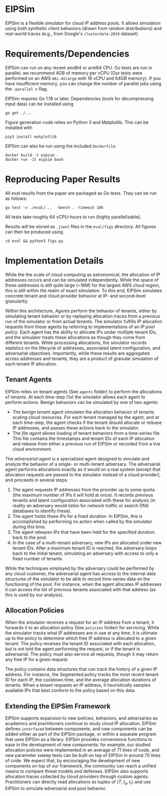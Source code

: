 # EIPSim

EIPSim is a flexible simulator for cloud IP address pools. It allows simulation using both synthetic client behaviors (drawn from random distributions) and real-world traces (e.g., from Google's `clusterdata-2019` dataset).

# Requirements/Dependencies

EIPSim can run on any recent amd64 or arm64 CPU. Go tests are run in parallel; we recommend 4GB of memory per vCPU (Our tests were performed on an AWS `m6i.4xlarge` with 16 vCPU and 64GB memory). If you have insufficient memory, you can change the number of parallel jobs using the `-parallel n` flag.

EIPSim requires Go 1.18 or later. Dependencies (tools for decompressing input data) can be installed using

    go get ./...

Figure generation code relies on Python 3 and Matplotlib. This can be installed with

    pip3 install matplotlib

EIPSim can also be run using the included `Dockerfile`:

    docker build -t eipsim .
    docker run -it eipsim bash

# Reproducing Paper Results

All eval results from the paper are packaged as Go tests. They can be run as follows:

    go test -v ./eval/...  -bench . -timeout 10h

All tests take roughly 64 vCPU-hours to run (highly parallelizable).

Results will be stored as `.jsonl` files in the `eval/figs` directory. All figures can then be produced using

    cd eval && python3 figs.py

# Implementation Details

While the the scale of cloud computing as astronomical, the allocation of IP addresses occurs and can be simulated independently. While the space of these addresses is still quite large (~16M) for the largest AWS cloud region, this is still within the realm of exact simulation. To this end, EIPSim simulates concrete tenant and cloud provider behavior at IP- and second-level granularity.

Within this architecture, *Agents* perform the behavior of tenants, either by simulating tenant behavior or by replaying allocation traces from a previous run of the simulator or from actual tenants. The simulator fulfills IP allocation requests from these agents by referring to implementations of an *IP pool policy*. Each agent has the ability to allocate IPs under multiple tenant IDs, and the simulator treats these allocations as though they come from different tenants. While processing allocations, the simulator records statistics on the lifecycle of addresses, associated latent configuration, and adversarial objectives. Importantly, while these results are aggregated across addresses and tenants, they are a product of granular simulation of each tenant IP allocation.

## Tenant Agents

EIPSim relies on tenant agents (See `agents` folder) to perform the allocations of tenants. At each time-step (1s) the simulator allows each agent to perform actions. Benign behaviors can be simulated by one of two agents:

* The *benign tenant agent* simulates the allocation behavior of tenants scaling cloud resources. For each tenant managed by the agent, and at each time-step, the agent checks if the tenant should allocate or release IP addresses, and passes these actions back to the simulator.
* The *file agent* allows loading of tenant behaviors from a time-series file. This file contains the timestamps and tenant IDs of each IP allocation and release from either a previous run of EIPSim or recorded from a live cloud environment.


The *adversarial agent* is a specialized agent designed to simulate and analyze the behavior of a single- or multi-tenant adversary. The adversarial agent performs allocations exactly as it would on a real system (except that allocation requests are passed to the simulator instead of a cloud provider), and proceeds in several steps:

1. The agent requests IP addresses from the provider up to some quota (the maximum number of IPs it will hold at once). It records previous tenants and latent configuration associated with these for analysis (in reality an adversary would listen for network traffic or search DNS databases to identify these).
2. The agent holds these IPs for a fixed duration. In EIPSim, this is accomplished by performing no action when called by the simulator during this time.
3. The agent releases IPs that have been held for the specified duration back to the pool.
4. In the case of a multi-tenant adversary, new IPs are allocated under new tenant IDs. After a maximum tenant ID is reached, the adversary loops back to the initial tenant, simulating an adversary with access to only a fixed number of tenants.

While the techniques employed by the adversary could be performed by any cloud customer, the adversarial agent has access to the internal data structures of the simulator to be able to record time-series data on the functioning of the pool. For instance, when the agent allocates IP addresses it can access the list of previous tenants associated with that address (as this is used by our analysis). 

## Allocation Policies

When the simulator receives a request for an IP address from a tenant, it forwards it to an allocation policy (See `policies` folder) for servicing. While the simulator tracks what IP addresses are in use at any time, it is ultimate up to the policy to determine which free IP address is allocated to a given tenant. The policy receives the tenant ID associated with each allocation, but is not told the agent performing the request, or if the tenant is adversarial. The policy must also service all requests, though it may return any free IP for a given request.

The policy contains data structures that can track the history of a given IP address. For instance, the Segmented policy tracks the most recent tenant ID for each IP, the cooldown time, and the average allocation durations of tenants. When a tenant requests an IP address, it heuristically samples available IPs that best conform to the policy based on this data.

## Extending the EIPSim Framework
EIPSim supports expansion to new policies, behaviors, and adversaries as academics and practitioners continue to study cloud IP allocation. EIPSim defines `interface`s between components, and new components can be added either as part of the EIPSim package, or within a separate program that uses EIPSim as a library. EIPSim provides convenience functions to ease in the development of new components: for example, our studied allocation policies were implemented in an average of 71 lines of code, and new parameter sweep tests can be built on top of EIPSim in around 70 lines of code. We expect that, by encouraging the development of new components on top of our framework, the community can reach a unified means to compare threat models and defenses. EIPSim also supports allocation traces collected by cloud providers through custom agents. Practitioners can directly read allocations as tuples of $(T, t_a, t_r)$ and use EIPSim to simulate adversarial and pool behavior.
